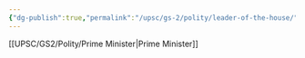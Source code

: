 ```yaml
---
{"dg-publish":true,"permalink":"/upsc/gs-2/polity/leader-of-the-house/","dgHomeLink":true,"dgPassFrontmatter":false}
---
```


[[UPSC/GS2/Polity/Prime Minister|Prime Minister]]